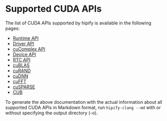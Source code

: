 # Supported CUDA APIs
The list of CUDA APIs supported by hipify is available in the following pages:
- [Runtime API](tables/CUDA_Runtime_API_functions_supported_by_HIP.md)
- [Driver API](tables/CUDA_Driver_API_functions_supported_by_HIP.md)
- [cuComplex API](tables/cuComplex_API_supported_by_HIP.md)
- [Device API](tables/CUDA_Device_API_supported_by_HIP.md)
- [RTC API](tables/CUDA_RTC_API_supported_by_HIP.md)
- [cuBLAS](tables/CUBLAS_API_supported_by_HIP.md)
- [cuRAND](tables/CURAND_API_supported_by_HIP.md)
- [cuDNN](tables/CUDNN_API_supported_by_HIP.md)
- [cuFFT](tables/CUFFT_API_supported_by_HIP.md)
- [cuSPARSE](tables/CUSPARSE_API_supported_by_HIP.md)
- [CUB](tables/CUB_API_supported_by_HIP.md)
 
To generate the above documentation with the actual information about all supported CUDA APIs in Markdown format, run `hipify-clang --md` with or without specifying the output directory (-o).